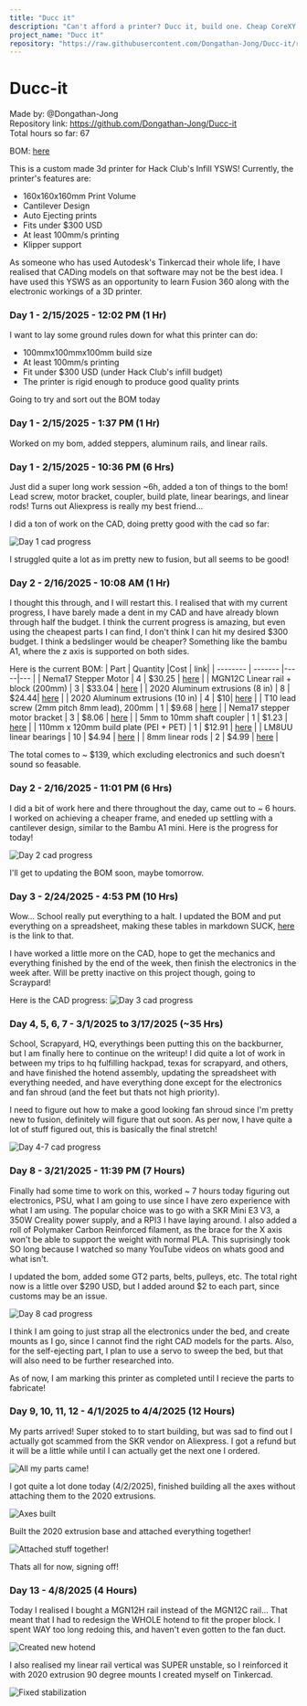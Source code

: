 ```yaml
---
title: "Ducc it"
description: "Can't afford a printer? Ducc it, build one. Cheap CoreXY printer!"
project_name: "Ducc it"
repository: "https://raw.githubusercontent.com/Dongathan-Jong/Ducc-it/refs/heads/main/Duccbook.md"
---
```

# Ducc-it

Made by: @Dongathan-Jong  
Repository link: https://github.com/Dongathan-Jong/Ducc-it  
Total hours so far: 67

BOM: [here](https://docs.google.com/spreadsheets/d/1qOZgMDn6hGFZKtvJTQ3WRMCq_ESmatV1Npfq33ltyqs/edit?usp=sharing)

This is a custom made 3d printer for Hack Club's Infill YSWS! Currently, the printer's features are: 
- 160x160x160mm Print Volume
- Cantilever Design
- Auto Ejecting prints
- Fits under $300 USD
- At least 100mm/s printing
- Klipper support

As someone who has used Autodesk's Tinkercad their whole life, I have realised that CADing models on that software may not be the best idea. I have used this YSWS as an opportunity to learn Fusion 360 along with the electronic workings of a 3D printer. 


### Day 1 - 2/15/2025 - 12:02 PM (1 Hr)

I want to lay some ground rules down for what this printer can do:

- 100mmx100mmx100mm build size
- At least 100mm/s printing
- Fit under $300 USD (under Hack Club's infill budget)
- The printer is rigid enough to produce good quality prints

Going to try and sort out the BOM today

### Day 1 - 2/15/2025 - 1:37 PM (1 Hr)

Worked on my bom, added steppers, aluminum rails, and linear rails.

### Day 1 - 2/15/2025 - 10:36 PM (6 Hrs)

Just did a super long work session ~6h, added a ton of things to the bom! Lead screw, motor bracket, coupler, build plate, linear bearings, and linear rods! Turns out Aliexpress is really my best friend...

I did a ton of work on the CAD, doing pretty good with the cad so far: 

<img src="https://github.com/user-attachments/assets/dc74fda4-12da-4dd2-87e0-a16a4c2017e8"
     alt="Day 1 cad progress"/>

I struggled quite a lot as im pretty new to fusion, but all seems to be good! 

### Day 2 - 2/16/2025 - 10:08 AM (1 Hr)

I thought this through, and I will restart this. I realised that with my current progress, I have barely made a dent in my CAD and have already blown through half the budget. I think the current progress is amazing, but even using the cheapest parts I can find, I don't think I can hit my desired $300 budget. I think a bedslinger would be cheaper? Something like the bambu A1, where the z axis is supported on both sides. 

Here is the current BOM:
| Part    | Quantity |Cost | link| 
| -------- | ------- |-----|--- |
| Nema17 Stepper Motor  | 4   |  $30.25 | [here](https://www.amazon.ca/Nema17-Stepper-Motor-Efficient-Versatile/dp/B0D1VJ9HHY/) |
| MGN12C Linear rail + block (200mm) | 3     | $33.04 | [here](https://www.aliexpress.com/item/1005004908405311.html?spm=a2g0o.productlist.main.5.18baRdNzRdNzEJ&algo_pvid=984f007a-bd47-4df8-b3d0-9a4284b02dd2&algo_exp_id=984f007a-bd47-4df8-b3d0-9a4284b02dd2-2&pdp_ext_f=%7B%22order%22%3A%221196%22%2C%22eval%22%3A%221%22%7D&pdp_npi=4%40dis%21USD%2116.98%2114.94%21%21%21123.06%21108.29%21%40210312d517396392457402387ec167%2112000031182888806%21sea%21CA%213877050385%21X&curPageLogUid=7DN3afI5w5cV&utparam-url=scene%3Asearch%7Cquery_from%3A) |
| 2020 Aluminum extrusions (8 in)  | 8   | $24.44| [here](https://www.fazstore.ca/product/20qe2020/) |
| 2020 Aluminum extrusions (10 in)  | 4   | $10| [here](https://www.fazstore.ca/product/20qe2020/) |
| T10 lead screw (2mm pitch 8mm lead), 200mm | 1 | $9.68 | [here](https://www.aliexpress.com/item/1005007527129800.html?spm=a2g0o.productlist.main.3.1f785bb2rdPq43&algo_pvid=8db134ff-b4a9-4886-b487-1b8b9926f626&algo_exp_id=8db134ff-b4a9-4886-b487-1b8b9926f626-1&pdp_ext_f=%7B%22order%22%3A%2232%22%2C%22eval%22%3A%221%22%7D&pdp_npi=4%40dis%21USD%2123.22%2111.61%21%21%21168.29%2184.14%21%402101eac917396682670056992ea43c%2112000041161391631%21sea%21CA%213877050385%21X&curPageLogUid=zbjTZQFVbNkb&utparam-url=scene%3Asearch%7Cquery_from%3A) |
| Nema17 stepper motor bracket | 3 | $8.06 | [here](https://www.aliexpress.com/item/32969153656.html?spm=a2g0o.productlist.main.1.6c9d51881LCX3R&algo_pvid=049047e0-21c5-4621-b87e-6b6a0072a954&algo_exp_id=049047e0-21c5-4621-b87e-6b6a0072a954-0&pdp_ext_f=%7B%22order%22%3A%22300%22%2C%22eval%22%3A%221%22%7D&pdp_npi=4%40dis%21USD%213.56%213.56%21%21%213.56%213.56%21%402101ec1f17396700195143971ebdcc%2112000033258477529%21sea%21CA%213877050385%21X&curPageLogUid=lv3F4OFtXTsR&utparam-url=scene%3Asearch%7Cquery_from%3A) |
| 5mm to 10mm shaft coupler | 1 | $1.23 | [here](https://www.aliexpress.com/item/1005006333159653.html?spm=a2g0o.productlist.main.1.34496063NZgLYD&algo_pvid=2287ec14-fccb-470b-868b-888cadd1918a&algo_exp_id=2287ec14-fccb-470b-868b-888cadd1918a-0&pdp_ext_f=%7B%22order%22%3A%224%22%2C%22eval%22%3A%221%22%7D&pdp_npi=4%40dis%21USD%211.29%211.23%21%21%211.29%211.23%21%402103247417396706153453151ebf7e%2112000036793940850%21sea%21CA%213877050385%21X&curPageLogUid=pVlg3RGF0ifG&utparam-url=scene%3Asearch%7Cquery_from%3A) |
| 110mm x 120mm build plate (PEI + PET) | 1 | $12.91 | [here](https://www.aliexpress.com/item/1005007660929112.html?spm=a2g0o.productlist.main.3.5d5d4206vu0LN1&algo_pvid=47f21b8f-3be0-4f76-b123-32e8c521ad49&algo_exp_id=47f21b8f-3be0-4f76-b123-32e8c521ad49-1&pdp_ext_f=%7B%22order%22%3A%2212%22%2C%22eval%22%3A%221%22%7D&pdp_npi=4%40dis%21USD%2122.89%2110.99%21%21%2122.89%2110.99%21%402101efeb17396730356818220e08d9%2112000041696428342%21sea%21CA%213877050385%21X&curPageLogUid=F0i5iEvz9Lrj&utparam-url=scene%3Asearch%7Cquery_from%3A) |
| LM8UU linear bearings | 10 | $4.94 | [here](https://www.aliexpress.com/item/1005004108098706.html?spm=a2g0o.productlist.main.3.2aed44adoYtxdQ&algo_pvid=61f54303-4417-42a7-9d8a-e7266e451976&algo_exp_id=61f54303-4417-42a7-9d8a-e7266e451976-1&pdp_ext_f=%7B%22order%22%3A%22691%22%2C%22eval%22%3A%221%22%7D&pdp_npi=4%40dis%21USD%218.74%218.65%21%21%218.74%218.65%21%402103205117396732653087993e5d27%2112000028059680071%21sea%21CA%213877050385%21X&curPageLogUid=8OENk0EMMLbw&utparam-url=scene%3Asearch%7Cquery_from%3A) |
| 8mm linear rods | 2 | $4.99 | [here](https://www.aliexpress.com/item/1005006293171727.html?spm=a2g0o.productlist.main.3.474d2f59k0yrhO&algo_pvid=8c974eb5-c1d1-4c9a-acdb-27f8d2245784&algo_exp_id=8c974eb5-c1d1-4c9a-acdb-27f8d2245784-1&pdp_ext_f=%7B%22order%22%3A%223884%22%2C%22eval%22%3A%221%22%7D&pdp_npi=4%40dis%21USD%217.11%213.98%21%21%217.11%213.98%21%402101c5ac17396768963603218ed2cf%2112000036638889805%21sea%21CA%213877050385%21X&curPageLogUid=e8iNtRMiNKKF&utparam-url=scene%3Asearch%7Cquery_from%3A) | 

The total comes to ~ $139, which excluding electronics and such doesn't sound so feasable. 

### Day 2 - 2/16/2025 - 11:01 PM (6 Hrs) 

I did a bit of work here and there throughout the day, came out to ~ 6 hours. I worked on achieving a cheaper frame, and eneded up settling with a cantilever design, similar to the Bambu A1 mini. Here is the progress for today! 

<img src="https://github.com/user-attachments/assets/b288cdf1-0d52-48ea-b8a0-5dd2686a3132"
     alt="Day 2 cad progress"/>

I'll get to updating the BOM soon, maybe tomorrow.

### Day 3 - 2/24/2025 - 4:53 PM (10 Hrs)

Wow... School really put everything to a halt. I updated the BOM and put everything on a spreadsheet, making these tables in markdown SUCK, [here](https://docs.google.com/spreadsheets/d/1qOZgMDn6hGFZKtvJTQ3WRMCq_ESmatV1Npfq33ltyqs/edit?usp=sharing) is the link to that.

I have worked a little more on the CAD, hope to get the mechanics and everything finished by the end of the week, then finish the electronics in the week after. Will be pretty inactive on this project though, going to Scraypard!

Here is the CAD progress:
<img src="https://github.com/user-attachments/assets/18ab51fa-7a8f-4070-ad20-3bb4b8cdb752"
     alt="Day 3 cad progress"/>

### Day 4, 5, 6, 7 - 3/1/2025 to 3/17/2025 (~35 Hrs)

School, Scrapyard, HQ, everythings been putting this on the backburner, but I am finally here to continue on the writeup! I did quite a lot of work in between my trips to hq fulfilling hackpad, texas for scrapyard, and others, and have finished the hotend assembly, updating the spreadsheet with everything needed, and have everything done except for the electronics and fan shroud (and the feet but thats not high priority). 

I need to figure out how to make a good looking fan shroud since I'm pretty new to fusion, definitely will figure that out soon. As per now, I have quite a lot of stuff figured out, this is basically the final stretch!

<img src="https://github.com/user-attachments/assets/b7593ea6-c7cc-43a7-bef1-3798d3698031"
     alt="Day 4-7 cad progress"/>

### Day 8 - 3/21/2025 - 11:39 PM (7 Hours)

Finally had some time to work on this, worked ~ 7 hours today figuring out electronics, PSU, what I am going to use since I have zero experience with what I am using. The popular choice was to go with a SKR Mini E3 V3, a 350W Creality power supply, and a RPI3 I have laying around. I also added a roll of Polymaker Carbon Reinforced filament, as the brace for the X axis won't be able to support the weight with normal PLA. This suprisingly took SO long because I watched so many YouTube videos on whats good and what isn't.

I updated the bom, added some GT2 parts, belts, pulleys, etc. The total right now is a little over $290 USD, but I added around $2 to each part, since customs may be an issue. 

<img src="https://github.com/user-attachments/assets/e77a89f3-8840-4f13-8c97-0db9c4bc47a3"
     alt="Day 8 cad progress"/>

I think I am going to just strap all the electronics under the bed, and create mounts as I go, since I cannot find the right CAD models for the parts. Also, for the self-ejecting part, I plan to use a servo to sweep the bed, but that will also need to be further researched into. 

As of now, I am marking this printer as completed until I recieve the parts to fabricate!

### Day 9, 10, 11, 12 - 4/1/2025 to 4/4/2025 (12 Hours)

My parts arrived! Super stoked to to start building, but was sad to find out I actually got scammed from the SKR vendor on Aliexpress. I got a refund but it will be a little while until I can actually get the next one I ordered. 

<img src="https://github.com/user-attachments/assets/41039fc4-cada-46c5-bc69-6f472f0705e0"
     alt="All my parts came!"/>

I got quite a lot done today (4/2/2025), finished building all the axes without attaching them to the 2020 extrusions.

<img src="https://github.com/user-attachments/assets/4fd99bc2-3416-4d70-aa20-805d263a4947"
     alt="Axes built"/>

Built the 2020 extrusion base and attached everything together!

<img src="https://github.com/user-attachments/assets/340130ce-0e56-45e0-9dc3-6ac6001b07ae"
     alt="Attached stuff together!"/>

Thats all for now, signing off!

### Day 13 - 4/8/2025 (4 Hours)

Today I realised I bought a MGN12H rail instead of the MGN12C rail... That meant that I had to redesign the WHOLE hotend to fit the proper block. I spent WAY too long redoing this, and haven't even gotten to the fan duct. 

<img src="https://github.com/user-attachments/assets/1048c0a8-7d65-42ea-871a-1a5587edfafd"
     alt="Created new hotend"/>

I also realised my linear rail vertical was SUPER unstable, so I reinforced it with 2020 extrusion 90 degree mounts I created myself on Tinkercad.

<img src="https://github.com/user-attachments/assets/57fe77d1-ee2f-47d0-9552-4bbef96d2f96"
     alt="Fixed stabilization"/>

     
